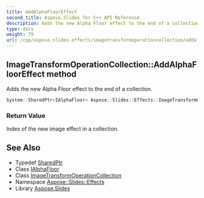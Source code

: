 ```yaml
---
title: AddAlphaFloorEffect
second_title: Aspose.Slides for C++ API Reference
description: Adds the new Alpha Floor effect to the end of a collection.
type: docs
weight: 79
url: /cpp/aspose.slides.effects/imagetransformoperationcollection/addalphaflooreffect/
---
```

## ImageTransformOperationCollection::AddAlphaFloorEffect method


Adds the new Alpha Floor effect to the end of a collection.

```cpp
System::SharedPtr<IAlphaFloor> Aspose::Slides::Effects::ImageTransformOperationCollection::AddAlphaFloorEffect() override
```


### Return Value

Index of the new image effect in a collection.

## See Also

* Typedef [SharedPtr](../../../system/sharedptr/)
* Class [IAlphaFloor](../../ialphafloor/)
* Class [ImageTransformOperationCollection](../)
* Namespace [Aspose::Slides::Effects](../../)
* Library [Aspose.Slides](../../../)
